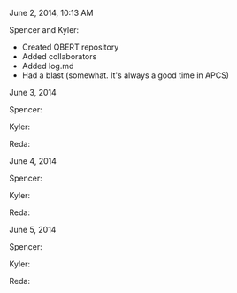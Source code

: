 June 2, 2014, 10:13 AM

Spencer and Kyler:

* Created QBERT repository
* Added collaborators
* Added log.md
* Had a blast (somewhat. It's always a good time in APCS)

June 3, 2014

Spencer:

Kyler:

Reda:

June 4, 2014

Spencer:

Kyler:

Reda:


June 5, 2014

Spencer:

Kyler:

Reda:
